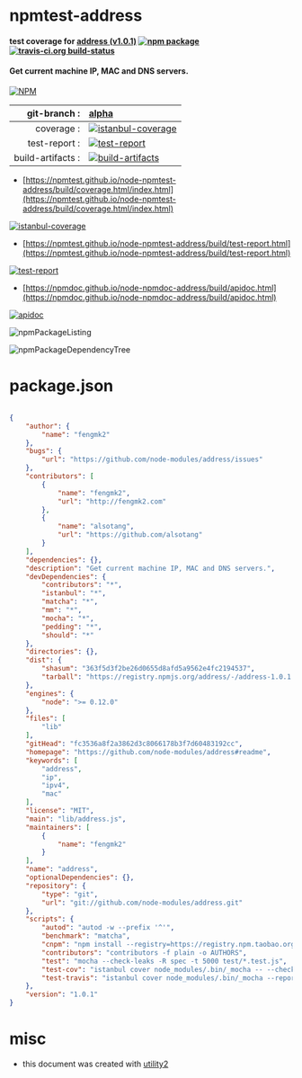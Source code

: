 # npmtest-address

#### test coverage for  [address (v1.0.1)](https://github.com/node-modules/address#readme)  [![npm package](https://img.shields.io/npm/v/npmtest-address.svg?style=flat-square)](https://www.npmjs.org/package/npmtest-address) [![travis-ci.org build-status](https://api.travis-ci.org/npmtest/node-npmtest-address.svg)](https://travis-ci.org/npmtest/node-npmtest-address)

#### Get current machine IP, MAC and DNS servers.

[![NPM](https://nodei.co/npm/address.png?downloads=true&downloadRank=true&stars=true)](https://www.npmjs.com/package/address)

| git-branch : | [alpha](https://github.com/npmtest/node-npmtest-address/tree/alpha)|
|--:|:--|
| coverage : | [![istanbul-coverage](https://npmtest.github.io/node-npmtest-address/build/coverage.badge.svg)](https://npmtest.github.io/node-npmtest-address/build/coverage.html/index.html)|
| test-report : | [![test-report](https://npmtest.github.io/node-npmtest-address/build/test-report.badge.svg)](https://npmtest.github.io/node-npmtest-address/build/test-report.html)|
| build-artifacts : | [![build-artifacts](https://npmtest.github.io/node-npmtest-address/glyphicons_144_folder_open.png)](https://github.com/npmtest/node-npmtest-address/tree/gh-pages/build)|

- [https://npmtest.github.io/node-npmtest-address/build/coverage.html/index.html](https://npmtest.github.io/node-npmtest-address/build/coverage.html/index.html)

[![istanbul-coverage](https://npmtest.github.io/node-npmtest-address/build/screenCapture.buildCi.browser.%252Ftmp%252Fbuild%252Fcoverage.lib.html.png)](https://npmtest.github.io/node-npmtest-address/build/coverage.html/index.html)

- [https://npmtest.github.io/node-npmtest-address/build/test-report.html](https://npmtest.github.io/node-npmtest-address/build/test-report.html)

[![test-report](https://npmtest.github.io/node-npmtest-address/build/screenCapture.buildCi.browser.%252Ftmp%252Fbuild%252Ftest-report.html.png)](https://npmtest.github.io/node-npmtest-address/build/test-report.html)

- [https://npmdoc.github.io/node-npmdoc-address/build/apidoc.html](https://npmdoc.github.io/node-npmdoc-address/build/apidoc.html)

[![apidoc](https://npmdoc.github.io/node-npmdoc-address/build/screenCapture.buildCi.browser.%252Ftmp%252Fbuild%252Fapidoc.html.png)](https://npmdoc.github.io/node-npmdoc-address/build/apidoc.html)

![npmPackageListing](https://npmtest.github.io/node-npmtest-address/build/screenCapture.npmPackageListing.svg)

![npmPackageDependencyTree](https://npmtest.github.io/node-npmtest-address/build/screenCapture.npmPackageDependencyTree.svg)



# package.json

```json

{
    "author": {
        "name": "fengmk2"
    },
    "bugs": {
        "url": "https://github.com/node-modules/address/issues"
    },
    "contributors": [
        {
            "name": "fengmk2",
            "url": "http://fengmk2.com"
        },
        {
            "name": "alsotang",
            "url": "https://github.com/alsotang"
        }
    ],
    "dependencies": {},
    "description": "Get current machine IP, MAC and DNS servers.",
    "devDependencies": {
        "contributors": "*",
        "istanbul": "*",
        "matcha": "*",
        "mm": "*",
        "mocha": "*",
        "pedding": "*",
        "should": "*"
    },
    "directories": {},
    "dist": {
        "shasum": "363f5d3f2be26d0655d8afd5a9562e4fc2194537",
        "tarball": "https://registry.npmjs.org/address/-/address-1.0.1.tgz"
    },
    "engines": {
        "node": ">= 0.12.0"
    },
    "files": [
        "lib"
    ],
    "gitHead": "fc3536a8f2a3862d3c8066178b3f7d60483192cc",
    "homepage": "https://github.com/node-modules/address#readme",
    "keywords": [
        "address",
        "ip",
        "ipv4",
        "mac"
    ],
    "license": "MIT",
    "main": "lib/address.js",
    "maintainers": [
        {
            "name": "fengmk2"
        }
    ],
    "name": "address",
    "optionalDependencies": {},
    "repository": {
        "type": "git",
        "url": "git://github.com/node-modules/address.git"
    },
    "scripts": {
        "autod": "autod -w --prefix '^'",
        "benchmark": "matcha",
        "cnpm": "npm install --registry=https://registry.npm.taobao.org",
        "contributors": "contributors -f plain -o AUTHORS",
        "test": "mocha --check-leaks -R spec -t 5000 test/*.test.js",
        "test-cov": "istanbul cover node_modules/.bin/_mocha -- --check-leaks -t 5000 test/*.test.js",
        "test-travis": "istanbul cover node_modules/.bin/_mocha --report lcovonly -- --check-leaks -t 5000 test/*.test.js"
    },
    "version": "1.0.1"
}
```



# misc
- this document was created with [utility2](https://github.com/kaizhu256/node-utility2)
